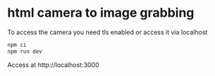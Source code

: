 # html camera to image grabbing

To access the camera you need tls enabled or access it via localhost

```bash
npm ci
npm run dev
```

Access at http://localhost:3000
